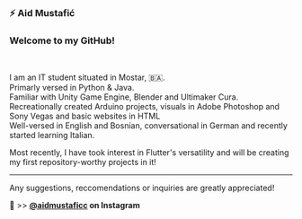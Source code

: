 ### ⚡ Aid Mustafić

<!--
**astaffz/astaffz** is a ✨ _special_ ✨ repository because its `README.md` (this file) appears on your GitHub profile.

Here are some ideas to get you started:

- 🔭 I’m currently working on ...
- 🌱 I’m currently learning ...
- 👯 I’m looking to collaborate on ...
- 🤔 I’m looking for help with ...
- 💬 Ask me about ...
- 📫 How to reach me: ...
- 😄 Pronouns: ...
- ⚡ Fun fact: ...
-->
<h3>Welcome to my GitHub!</h3>
<br>
<p>I am an IT student situated in Mostar, 🇧🇦. <br>
    Primarly versed in Python & Java. <br>
    Familiar with Unity Game Engine, Blender and Ultimaker Cura. <br>
    Recreationally created Arduino projects, visuals in Adobe Photoshop and Sony Vegas and basic websites in HTML<br>
    Well-versed in English and Bosnian, conversational in German and recently started learning Italian. <br>
    
Most recently, I have took interest in Flutter's versatility and will be creating my first repository-worthy projects in it!</p>
<hr
<i>Any suggestions, reccomendations or inquiries are greatly appreciated!</i>

💬 >> <b><a href="www.instagram.com/@aidmustaficc" target="blank"> @aidmustaficc</a> on Instagram</b>

